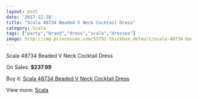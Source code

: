 ```yaml
---
layout: post
date: '2017-12-28'
title: "Scala 48734 Beaded V Neck Cocktail Dress"
category: Scala
tags: ["party","brand","dress","scala","dresses"]
image: http://img.princessan.com/55791-thickbox_default/scala-48734-beaded-v-neck-cocktail-dress.jpg
---
```

Scala 48734 Beaded V Neck Cocktail Dress

On Sales: **$237.99**
<a href="https://www.princessan.com/en/scala/25055-scala-48734-beaded-v-neck-cocktail-dress.html"><amp-img layout="responsive" width="600" height="600" src="//img.princessan.com/55791-thickbox_default/scala-48734-beaded-v-neck-cocktail-dress.jpg" alt="Scala 48734 Beaded V Neck Cocktail Dress 0" /></a>
<a href="https://www.princessan.com/en/scala/25055-scala-48734-beaded-v-neck-cocktail-dress.html"><amp-img layout="responsive" width="600" height="600" src="//img.princessan.com/55794-thickbox_default/scala-48734-beaded-v-neck-cocktail-dress.jpg" alt="Scala 48734 Beaded V Neck Cocktail Dress 1" /></a>
<a href="https://www.princessan.com/en/scala/25055-scala-48734-beaded-v-neck-cocktail-dress.html"><amp-img layout="responsive" width="600" height="600" src="//img.princessan.com/55793-thickbox_default/scala-48734-beaded-v-neck-cocktail-dress.jpg" alt="Scala 48734 Beaded V Neck Cocktail Dress 2" /></a>
<a href="https://www.princessan.com/en/scala/25055-scala-48734-beaded-v-neck-cocktail-dress.html"><amp-img layout="responsive" width="600" height="600" src="//img.princessan.com/55792-thickbox_default/scala-48734-beaded-v-neck-cocktail-dress.jpg" alt="Scala 48734 Beaded V Neck Cocktail Dress 3" /></a>

Buy it: [Scala 48734 Beaded V Neck Cocktail Dress](https://www.princessan.com/en/scala/25055-scala-48734-beaded-v-neck-cocktail-dress.html "Scala 48734 Beaded V Neck Cocktail Dress")

View more: [Scala](https://www.princessan.com/en/55-scala "Scala")